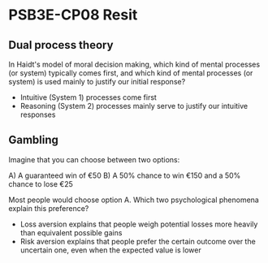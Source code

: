 # PSB3E-CP08 Resit


## Dual process theory

In Haidt's model of moral decision making, which kind of mental processes (or system) typically comes first, and which kind of mental processes (or system) is used mainly to justify our initial response?

- Intuitive (System 1) processes come first
- Reasoning (System 2) processes mainly serve to justify our intuitive responses

## Gambling


Imagine that you can choose between two options:

A) A guaranteed win of €50
B) A 50% chance to win €150 and a 50% chance to lose €25

Most people would choose option A. Which two psychological phenomena explain this preference?
- Loss aversion explains that people weigh potential losses more heavily than equivalent possible gains
- Risk aversion explains that people prefer the certain outcome over the uncertain one, even when the expected value is lower
